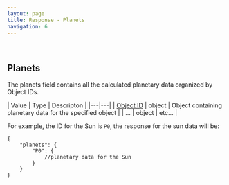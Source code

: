 ```yaml
---
layout: page
title: Response - Planets
navigation: 6
---
```


<style>
	.inner a {
		color: royalblue;
		font-weight: bold;
	}
	.inner code {
		font-size: 100%;
	}
	.navigation li {
		padding: 0.3vh;
	}
	.sidebar {
		min-width: 300px;
	}
	.sidebar .sidebar-main {
	    height: calc(100% - 50px);
	    overflow-y: auto;
	}
	@media (max-width: 745px) {
		.sidebar .sidebar-main {
		    height: calc(100% - 320px);
		}
	}
</style>

<br>

## Planets

The planets field contains all the calculated planetary data organized by Object IDs.

| Value | Type | Descripton |
|---|---|
| [Object ID](astrologico/res_data.html) | object | Object containing planetary data for the specified object |
| ... | object | etc... |

For example, the ID for the Sun is `P0`, the response for the sun data will be:

```
{
	"planets": {
		"P0": {
			//planetary data for the Sun
		}
	}
}
```

<br><br><br>
